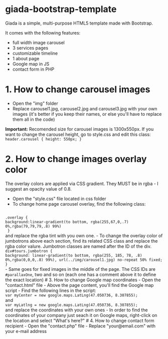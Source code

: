 # giada-bootstrap-template
Giada is a simple, multi-purpose HTML5 template made with Bootstrap.

It comes with the following features:
- full width image carousel 
- 3 services pages
- customizable timeline
- 1 about page
- Google map in JS
- contact form in PHP

# 1. How to change carousel images
- Open the "img" folder
- Replace carousel1.jpg, carousel2.jpg and carousel3.jpg with your own images (it's better if you keep their names, or else you'll have to replace them all in the code) 

<b>Important:</b> Recomended size for carousel images is 1300x550px. If you want to change the carousel height, go to style.css and edit this class:
<code>
header.carousel {
  height: 550px;
  }
</code>

# 2. How to change images overlay color
The overlay colors are applied via CSS gradient. 
They MUST be in rgba - I suggest an opacity value of 0.8.

- Open the "style.css" file located in css folder
- To change home page carousel overlay, find the following class:
 <code>
.overlay {
background:linear-gradient(to bottom, rgba(255,67,0,.7) 0%,rgba(79,79,79,.8) 99%)
 }
</code> and replace the rgba tint with you own one.
- To change the overlay color of jumbotrons above each section, find its related CSS class and replace the rgba color valure. Jumbotron classes are named after the ID of the div.  
 <code>
div#tours.jumbotron {
background: linear-gradient(to bottom, rgba(255, 185, 78, .8) 0%,rgba(0,0,0,.8) 99%), url(../img/carousel1.jpg) no-repeat 50% fixed;
}
</code>
- Same goes for fixed images in the middle of the page. The CSS IDs are <code>#parallaxOne</code>, two and so on (each one has a comment above it to define the exact location)
# 3. How to change Google map coordinates 
- Open the "contact.html" file 
- Above the page content, you'll find the Google map script
- Find the following lines in the script:
<code>
var myCenter = new google.maps.LatLng(47.050736, 8.307855);
</code>
and
<code>
var myLatlng = new google.maps.LatLng(47.050736, 8.307855);
</code>
and replace the coordinates with your own ones
- In order to find the coordinates of your company just seach it on Google maps, right-click on the location and select "What's here?"
# 4. How to change contact form recipient
- Open the "contact.php" file
- Replace "your@email.com" with your e-mail address
